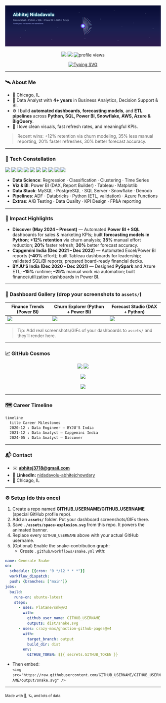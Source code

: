 <!-- Cosmic, lively, animated profile README for Abhitej -->
<p align="center">
  <img src="./assets/space-explosion.svg" alt="Space Explosion Banner" />
</p>

<p align="center">
  <a href="mailto:abhitej3718@gmail.com"><img src="https://img.shields.io/badge/Email-abhitej3718%40gmail.com-0A66C2?style=for-the-badge&logo=gmail"></a>
  <a href="https://www.linkedin.com/in/nidadavolu-abhitejchowdary"><img src="https://img.shields.io/badge/LinkedIn-Abhitej%20Chowdary-0A66C2?style=for-the-badge&logo=linkedin"></a>
  <img src="https://komarev.com/ghpvc/?username=GITHUB_USERNAME&style=for-the-badge" alt="profile views"/>
</p>

<p align="center">
  <a href="https://git.io/typing-svg">
    <img src="https://readme-typing-svg.demolab.com?font=Orbitron&weight=700&size=26&duration=3300&pause=800&center=true&vCenter=true&width=920&lines=Hi%2C+I'm+Abhitej+Chowdary+%F0%9F%9A%80;Data+Analyst+%7C+Python+%7C+SQL+%7C+Power+BI;I+turn+data+into+stories+%26+dashboards;Smooth.+Lively.+Out+of+this+world." alt="Typing SVG" />
  </a>
</p>

---

### 🛰️ About Me
- 📍 Chicago, IL
- 🧠 Data Analyst with **4+ years** in Business Analytics, Decision Support & BI.
- ⚙️ I build **automated dashboards**, **forecasting models**, and **ETL pipelines** across **Python, SQL, Power BI, Snowflake, AWS, Azure & BigQuery**.
- 🌌 I love clean visuals, fast refresh rates, and meaningful KPIs.

> Recent wins: +12% retention via churn modeling, 35% less manual reporting, 20% faster refreshes, 30% better forecast accuracy.

---

### 🌠 Tech Constellation
<p>
  <img src="https://img.shields.io/badge/Python-3776AB?logo=python&logoColor=white" />
  <img src="https://img.shields.io/badge/SQL-025E8C?logo=postgresql&logoColor=white" />
  <img src="https://img.shields.io/badge/Power%20BI-F2C811?logo=powerbi&logoColor=000" />
  <img src="https://img.shields.io/badge/Tableau-E97627?logo=tableau&logoColor=white" />
  <img src="https://img.shields.io/badge/Snowflake-29B5E8?logo=snowflake&logoColor=white" />
  <img src="https://img.shields.io/badge/AWS-232F3E?logo=amazon-aws&logoColor=FF9900" />
  <img src="https://img.shields.io/badge/Azure-0078D4?logo=microsoft-azure&logoColor=white" />
  <img src="https://img.shields.io/badge/BigQuery-4285F4?logo=google-cloud&logoColor=white" />
  <img src="https://img.shields.io/badge/Excel-217346?logo=microsoft-excel&logoColor=white" />
  <img src="https://img.shields.io/badge/Git-F05032?logo=git&logoColor=white" />
</p>

- **Data Science**: Regression · Classification · Clustering · Time Series
- **Viz & BI**: Power BI (DAX, Report Builder) · Tableau · Matplotlib
- **Data Stack**: MySQL · PostgreSQL · SQL Server · Snowflake · Denodo
- **Pipelines**: ADF · Databricks · Python (ETL, validation) · Azure Functions
- **Extras**: A/B Testing · Data Quality · KPI Design · FP&A reporting

---

### 🚀 Impact Highlights
- **Discover (May 2024 – Present)** — Automated **Power BI + SQL** dashboards for sales & marketing KPIs; built **forecasting models in Python**; **+12% retention** via churn analysis; **35%** manual effort reduction; **20%** faster refresh; **30%** better forecast accuracy.  
- **Capgemini India (Dec 2021 – Dec 2022)** — Automated Excel/Power BI reports (**–40%** effort); built Tableau dashboards for leadership; validated SQL/BI reports; prepared board-ready financial decks.  
- **BYJU’S India (Dec 2020 – Dec 2021)** — Designed **PySpark** and Azure ETL; **–15%** runtime; **–25%** manual work via automation; built finance/utilization dashboards in Power BI.

---

### 🌌 Dashboard Gallery (drop your screenshots to `assets/`)
| Finance Trends (Power BI) | Churn Explorer (Python + Power BI) | Forecast Studio (DAX + Python) |
|---|---|---|
| <img src="./assets/finance-trends.png" width="300"/> | <img src="./assets/churn-explorer.gif" width="300"/> | <img src="./assets/forecast-studio.png" width="300"/> |

> Tip: Add real screenshots/GIFs of your dashboards to `assets/` and they’ll render here.

---

### 📈 GitHub Cosmos
<p align="center">
  <img height="160" src="https://github-readme-stats.vercel.app/api?username=GITHUB_USERNAME&show_icons=true&theme=radical" />
  <img height="160" src="https://streak-stats.demolab.com?user=GITHUB_USERNAME&theme=radical" />
</p>
<p align="center">
  <img height="160" src="https://github-readme-stats.vercel.app/api/top-langs/?username=GITHUB_USERNAME&layout=compact&theme=radical" />
</p>
<p align="center">
  <img src="https://github-readme-activity-graph.vercel.app/graph?username=GITHUB_USERNAME&theme=react-dark" />
</p>

---

### 🗺️ Career Timeline
```mermaid
timeline
  title Career Milestones
  2020-12 : Data Engineer — BYJU'S India
  2021-12 : Data Analyst — Capgemini India
  2024-05 : Data Analyst — Discover
```

---

### 📬 Contact
- ✉️ **abhitej3718@gmail.com**
- 🔗 **LinkedIn:** [nidadavolu-abhitejchowdary](https://www.linkedin.com/in/nidadavolu-abhitejchowdary)
- 📍 Chicago, IL
<!-- Optional: 📞 331-226-6459 -->

---

### ⚙️ Setup (do this once)
1. Create a repo named **GITHUB_USERNAME/GITHUB_USERNAME** (special GitHub profile repo).
2. Add an **`assets/`** folder. Put your dashboard screenshots/GIFs there.
3. Save **`./assets/space-explosion.svg`** from this repo. It powers the animated banner.
4. Replace every `GITHUB_USERNAME` above with your actual GitHub username.
5. (Optional) Enable the snake-contribution graph:
   - Create `.github/workflows/snake.yml` with:
```yaml
name: Generate Snake
on:
  schedule: [{cron: "0 */12 * * *"}]
  workflow_dispatch:
  push: {branches: ["main"]}
jobs:
  build:
    runs-on: ubuntu-latest
    steps:
      - uses: Platane/snk@v3
        with:
          github_user_name: GITHUB_USERNAME
          outputs: dist/snake.svg
      - uses: crazy-max/ghaction-github-pages@v4
        with:
          target_branch: output
          build_dir: dist
        env:
          GITHUB_TOKEN: ${{ secrets.GITHUB_TOKEN }}
```
   - Then embed:  
     `<img src="https://raw.githubusercontent.com/GITHUB_USERNAME/GITHUB_USERNAME/output/snake.svg" />`

---

<sub>Made with 🚀, 🪐, and lots of data.</sub>
